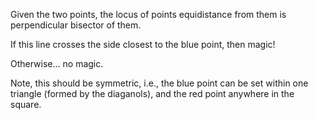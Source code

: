 Given the two points, the locus of points equidistance from them is perpendicular bisector of them.

If this line crosses the side closest to the blue point, then magic!

Otherwise... no magic. 

Note, this should be symmetric, i.e., the blue point can be set within one triangle (formed by the diaganols), and the red point anywhere in the square.